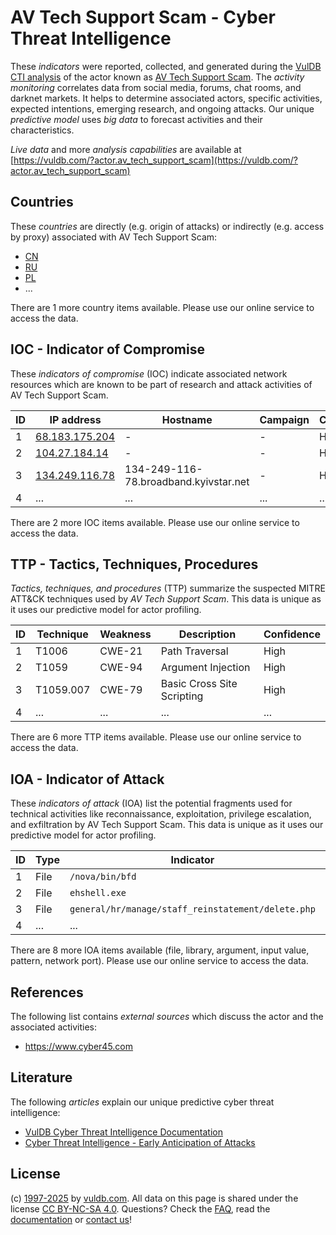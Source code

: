 # AV Tech Support Scam - Cyber Threat Intelligence

These _indicators_ were reported, collected, and generated during the [VulDB CTI analysis](https://vuldb.com/?kb.cti) of the actor known as [AV Tech Support Scam](https://vuldb.com/?actor.av_tech_support_scam). The _activity monitoring_ correlates data from social media, forums, chat rooms, and darknet markets. It helps to determine associated actors, specific activities, expected intentions, emerging research, and ongoing attacks. Our unique _predictive model_ uses _big data_ to forecast activities and their characteristics.

_Live data_ and more _analysis capabilities_ are available at [https://vuldb.com/?actor.av_tech_support_scam](https://vuldb.com/?actor.av_tech_support_scam)

## Countries

These _countries_ are directly (e.g. origin of attacks) or indirectly (e.g. access by proxy) associated with AV Tech Support Scam:

* [CN](https://vuldb.com/?country.cn)
* [RU](https://vuldb.com/?country.ru)
* [PL](https://vuldb.com/?country.pl)
* ...

There are 1 more country items available. Please use our online service to access the data.

## IOC - Indicator of Compromise

These _indicators of compromise_ (IOC) indicate associated network resources which are known to be part of research and attack activities of AV Tech Support Scam.

ID | IP address | Hostname | Campaign | Confidence
-- | ---------- | -------- | -------- | ----------
1 | [68.183.175.204](https://vuldb.com/?ip.68.183.175.204) | - | - | High
2 | [104.27.184.14](https://vuldb.com/?ip.104.27.184.14) | - | - | High
3 | [134.249.116.78](https://vuldb.com/?ip.134.249.116.78) | 134-249-116-78.broadband.kyivstar.net | - | High
4 | ... | ... | ... | ...

There are 2 more IOC items available. Please use our online service to access the data.

## TTP - Tactics, Techniques, Procedures

_Tactics, techniques, and procedures_ (TTP) summarize the suspected MITRE ATT&CK techniques used by _AV Tech Support Scam_. This data is unique as it uses our predictive model for actor profiling.

ID | Technique | Weakness | Description | Confidence
-- | --------- | -------- | ----------- | ----------
1 | T1006 | CWE-21 | Path Traversal | High
2 | T1059 | CWE-94 | Argument Injection | High
3 | T1059.007 | CWE-79 | Basic Cross Site Scripting | High
4 | ... | ... | ... | ...

There are 6 more TTP items available. Please use our online service to access the data.

## IOA - Indicator of Attack

These _indicators of attack_ (IOA) list the potential fragments used for technical activities like reconnaissance, exploitation, privilege escalation, and exfiltration by AV Tech Support Scam. This data is unique as it uses our predictive model for actor profiling.

ID | Type | Indicator | Confidence
-- | ---- | --------- | ----------
1 | File | `/nova/bin/bfd` | High
2 | File | `ehshell.exe` | Medium
3 | File | `general/hr/manage/staff_reinstatement/delete.php` | High
4 | ... | ... | ...

There are 8 more IOA items available (file, library, argument, input value, pattern, network port). Please use our online service to access the data.

## References

The following list contains _external sources_ which discuss the actor and the associated activities:

* https://www.cyber45.com

## Literature

The following _articles_ explain our unique predictive cyber threat intelligence:

* [VulDB Cyber Threat Intelligence Documentation](https://vuldb.com/?kb.cti)
* [Cyber Threat Intelligence - Early Anticipation of Attacks](https://www.scip.ch/en/?labs.20201022)

## License

(c) [1997-2025](https://vuldb.com/?kb.changelog) by [vuldb.com](https://vuldb.com/?kb.about). All data on this page is shared under the license [CC BY-NC-SA 4.0](https://creativecommons.org/licenses/by-nc-sa/4.0/). Questions? Check the [FAQ](https://vuldb.com/?kb.faq), read the [documentation](https://vuldb.com/?kb) or [contact us](https://vuldb.com/?contact)!
